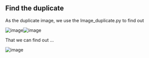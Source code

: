 ## Find the duplicate
As the duplicate image, we use the Image_duplicate.py to find out

![image](https://github.com/CTHMIT/Kaggle/assets/107465888/1097c956-1a4f-4640-a081-ebe064aa0615)![image](https://github.com/CTHMIT/Kaggle/assets/107465888/7dce158d-12d1-4004-9a99-386323d13eb8)

That we can find out ...

![image](https://github.com/CTHMIT/Kaggle/assets/107465888/e2aa366f-190d-4d9f-bc3c-e2e4fe5e48c5)


